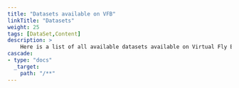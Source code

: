 ```yaml
---
title: "Datasets available on VFB"
linkTitle: "Datasets"
weight: 25
tags: [DataSet,Content]
description: >
    Here is a list of all available datasets available on Virtual Fly Brain (VFB).
cascade:
- type: "docs"
  _target:
    path: "/**"
---
```


